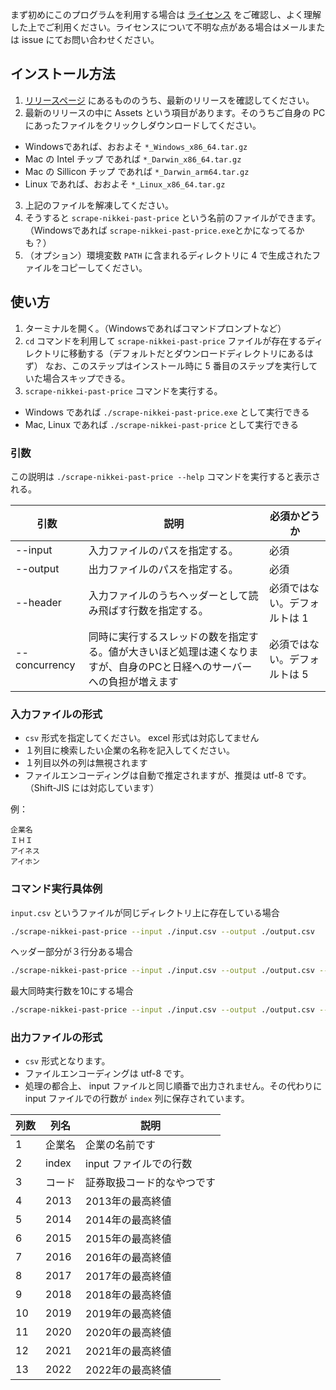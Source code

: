 まず初めにこのプログラムを利用する場合は [ライセンス](https://github.com/YutaUra/scrape-nikkei-past-price/blob/main/LICENSE) をご確認し、よく理解した上でご利用ください。ライセンスについて不明な点がある場合はメールまたは issue にてお問い合わせください。

## インストール方法

1. [リリースページ](https://github.com/YutaUra/scrape-nikkei-past-price/releases) にあるもののうち、最新のリリースを確認してください。
2. 最新のリリースの中に Assets という項目があります。そのうちご自身の PC にあったファイルをクリックしダウンロードしてください。
  - Windowsであれば、おおよそ `*_Windows_x86_64.tar.gz`
  - Mac の Intel チップ であれば `*_Darwin_x86_64.tar.gz`
  - Mac の Sillicon チップ であれば `*_Darwin_arm64.tar.gz`
  - Linux であれば、おおよそ `*_Linux_x86_64.tar.gz`
3. 上記のファイルを解凍してください。
4. そうすると `scrape-nikkei-past-price` という名前のファイルができます。（Windowsであれば `scrape-nikkei-past-price.exe`とかになってるかも？）
5. （オプション）環境変数 `PATH` に含まれるディレクトリに 4 で生成されたファイルをコピーしてください。

## 使い方

1. ターミナルを開く。（Windowsであればコマンドプロンプトなど）
2. `cd` コマンドを利用して `scrape-nikkei-past-price` ファイルが存在するディレクトリに移動する（デフォルトだとダウンロードディレクトリにあるはず）
  なお、このステップはインストール時に 5 番目のステップを実行していた場合スキップできる。
3. `scrape-nikkei-past-price` コマンドを実行する。
  - Windows であれば `./scrape-nikkei-past-price.exe` として実行できる
  - Mac, Linux であれば `./scrape-nikkei-past-price` として実行できる

### 引数

この説明は `./scrape-nikkei-past-price --help` コマンドを実行すると表示される。

| 引数          | 説明                                                                                                                   | 必須かどうか                 |
| ------------- | ---------------------------------------------------------------------------------------------------------------------- | ---------------------------- |
| --input       | 入力ファイルのパスを指定する。                                                                                         | 必須                         |
| --output      | 出力ファイルのパスを指定する。                                                                                         | 必須                         |
| --header      | 入力ファイルのうちヘッダーとして読み飛ばす行数を指定する。                                                             | 必須ではない。デフォルトは 1 |
| --concurrency | 同時に実行するスレッドの数を指定する。値が大きいほど処理は速くなりますが、自身のPCと日経へのサーバーへの負担が増えます | 必須ではない。デフォルトは 5 |


### 入力ファイルの形式

- `csv` 形式を指定してください。 excel 形式は対応してません
- １列目に検索したい企業の名称を記入してください。
- １列目以外の列は無視されます
- ファイルエンコーディングは自動で推定されますが、推奨は utf-8 です。（Shift-JIS には対応しています）

例：
```csv
企業名
ＩＨＩ
アイネス
アイホン
```

### コマンド実行具体例

`input.csv` というファイルが同じディレクトリ上に存在している場合
```bash
./scrape-nikkei-past-price --input ./input.csv --output ./output.csv
```

ヘッダー部分が３行分ある場合
```bash
./scrape-nikkei-past-price --input ./input.csv --output ./output.csv --header 3
```

最大同時実行数を10にする場合
```bash
./scrape-nikkei-past-price --input ./input.csv --output ./output.csv --concurrency 10
``` 

### 出力ファイルの形式

- `csv` 形式となります。
- ファイルエンコーディングは utf-8 です。
- 処理の都合上、 input ファイルと同じ順番で出力されません。その代わりに input ファイルでの行数が `index` 列に保存されています。

| 列数 | 列名   | 説明                       |
| ---- | ------ | -------------------------- |
| 1    | 企業名 | 企業の名前です             |
| 2    | index  | input ファイルでの行数     |
| 3    | コード | 証券取扱コード的なやつです |
| 4    | 2013   | 2013年の最高終値           |
| 5    | 2014   | 2014年の最高終値           |
| 6    | 2015   | 2015年の最高終値           |
| 7    | 2016   | 2016年の最高終値           |
| 8    | 2017   | 2017年の最高終値           |
| 9    | 2018   | 2018年の最高終値           |
| 10   | 2019   | 2019年の最高終値           |
| 11   | 2020   | 2020年の最高終値           |
| 12   | 2021   | 2021年の最高終値           |
| 13   | 2022   | 2022年の最高終値           |
